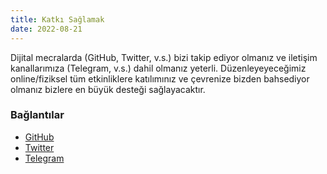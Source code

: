 ```yaml
---
title: Katkı Sağlamak
date: 2022-08-21
---
```


Dijital mecralarda (GitHub, Twitter, v.s.) bizi takip ediyor olmanız ve iletişim
kanallarımıza (Telegram, v.s.) dahil olmanız yeterli. Düzenleyeyeceğimiz
online/fiziksel tüm etkinliklere katılımınız ve çevrenize bizden bahsediyor
olmanız bizlere en büyük desteği sağlayacaktır.

### Bağlantılar

- [GitHub](https://github.com/acikkaynak/acikkaynak)
- [Twitter](https://twitter.com/_acikkaynak)
- [Telegram](https://t.me/acikkaynak)
